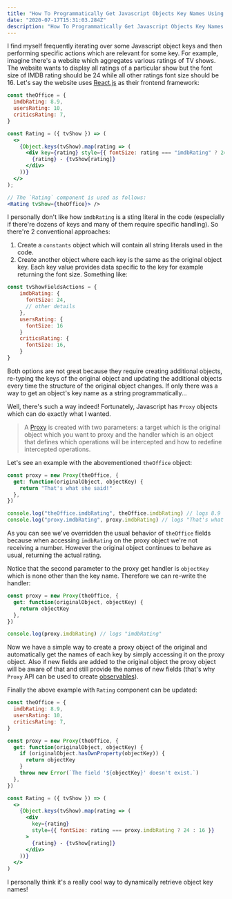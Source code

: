 ```yaml
---
title: "How To Programmatically Get Javascript Objects Key Names Using Proxy API"
date: "2020-07-17T15:31:03.284Z"
description: "How To Programmatically Get Javascript Objects Key Names Using Proxy API"
---
```


I find myself frequently iterating over some Javascript object keys and then performing specific actions which are relevant for some key. For example, imagine there's a website which aggregates various ratings of TV shows. The website wants to display all ratings of a particular show but the font size of IMDB rating should be 24 while all other ratings font size should be 16. Let's say the website uses [React.js](https://reactjs.org/) as their frontend framework:

```jsx
const theOffice = {
  imdbRating: 8.9,
  usersRating: 10,
  criticsRating: 7,
}

const Rating = ({ tvShow }) => (
  <>
    {Object.keys(tvShow).map(rating => (
      <div key={rating} style={{ fontSize: rating === "imdbRating" ? 24 : 16 }}>
        {rating} - {tvShow[rating]}
      </div>
    ))}
  </>
);

// The `Rating` component is used as follows:
<Rating tvShow={theOffice}> />
```

I personally don't like how `imdbRating` is a sting literal in the code (especially if there're dozens of keys and many of them require specific handling). So there're 2 conventional approaches:

1. Create a `constants` object which will contain all string literals used in the code.
2. Create another object where each key is the same as the original object key. Each key value provides data specific to the key for example returning the font size. Something like:

```js
const tvShowFieldsActions = {
    imdbRating: {
      fontSize: 24,
      // other details
    },
    usersRating: {
      fontSize: 16
    }
    criticsRating: {
      fontSize: 16,
    }
}
```

Both options are not great because they require creating additional objects, re-typing the keys of the original object and updating the additional objects every time the structure of the original object changes. If only there was a way to get an object's key name as a string programmatically...

Well, there's such a way indeed! Fortunately, Javascript has `Proxy` objects which can do exactly what I wanted.

> A [Proxy](https://developer.mozilla.org/en-US/docs/Web/JavaScript/Reference/Global_Objects/Proxy) is created with two parameters: a target which is the original object which you want to proxy and the handler which is an object that defines which operations will be intercepted and how to redefine intercepted operations.

Let's see an example with the abovementioned `theOffice` object:

```js
const proxy = new Proxy(theOffice, {
  get: function(originalObject, objectKey) {
    return "That's what she said!"
  },
})

console.log("theOffice.imdbRating", theOffice.imdbRating) // logs 8.9
console.log("proxy.imdbRating", proxy.imdbRating) // logs "That's what she said!"
```

As you can see we've overridden the usual behavior of `theOffice` fields because when accessing `imdbRating` on the proxy object we're not receiving a number. However the original object continues to behave as usual, returning the actual rating.

Notice that the second parameter to the proxy get handler is `objectKey` which is none other than the key name. Therefore we can re-write the handler:

```js
const proxy = new Proxy(theOffice, {
  get: function(originalObject, objectKey) {
    return objectKey
  },
})

console.log(proxy.imdbRating) // logs "imdbRating"
```

Now we have a simple way to create a proxy object of the original and automatically get the names of each key by simply accessing it on the proxy object. Also if new fields are added to the original object the proxy object will be aware of that and still provide the names of new fields (that's why `Proxy` API can be used to create [observables](https://github.com/indiejs/structures)).

Finally the above example with `Rating` component can be updated:

```jsx
const theOffice = {
  imdbRating: 8.9,
  usersRating: 10,
  criticsRating: 7,
}

const proxy = new Proxy(theOffice, {
  get: function(originalObject, objectKey) {
    if (originalObject.hasOwnProperty(objectKey)) {
      return objectKey
    }
    throw new Error(`The field '${objectKey}' doesn't exist.`)
  },
})

const Rating = ({ tvShow }) => (
  <>
    {Object.keys(tvShow).map(rating => (
      <div
        key={rating}
        style={{ fontSize: rating === proxy.imdbRating ? 24 : 16 }}
      >
        {rating} - {tvShow[rating]}
      </div>
    ))}
  </>
)
```

I personally think it's a really cool way to dynamically retrieve object key names!

